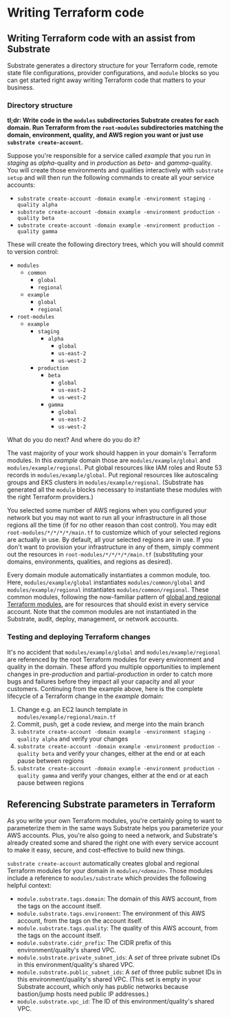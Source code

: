 # Writing Terraform code

## Writing Terraform code with an assist from Substrate

Substrate generates a directory structure for your Terraform code, remote state file configurations, provider configurations, and `module` blocks so you can get started right away writing Terraform code that matters to your business.

### Directory structure

**tl;dr: Write code in the `modules` subdirectories Substrate creates for each domain. Run Terraform from the `root-modules` subdirectories matching the domain, environment, quality, and AWS region you want or just use `substrate create-account`.**

Suppose you're responsible for a service called _example_ that you run in _staging_ as _alpha_-quality and in _production_ as _beta_- and _gamma_-quality. You will create those environments and qualities interactively with `substrate setup` and will then run the following commands to create all your service accounts:

* `substrate create-account -domain example -environment staging -quality alpha`
* `substrate create-account -domain example -environment production -quality beta`
* `substrate create-account -domain example -environment production -quality gamma`

These will create the following directory trees, which you will should commit to version control:

* `modules`
  * `common`
    * `global`
    * `regional`
  * `example`
    * `global`
    * `regional`
* `root-modules`
  * `example`
    * `staging`
      * `alpha`
        * `global`
        * `us-east-2`
        * `us-west-2`
    * `production`
      * `beta`
        * `global`
        * `us-east-2`
        * `us-west-2`
      * `gamma`
        * `global`
        * `us-east-2`
        * `us-west-2`

What do you do next? And where do you do it?

The vast majority of your work should happen in your domain's Terraform modules. In this _example_ domain those are `modules/example/global` and `modules/example/regional`. Put global resources like IAM roles and Route 53 records in `modules/example/global`. Put regional resources like autoscaling groups and EKS clusters in `modules/example/regional`. (Substrate has generated all the `module` blocks necessary to instantiate these modules with the right Terraform providers.)

You selected some number of AWS regions when you configured your network but you may not want to run all your infrastructure in all those regions all the time (if for no other reason than cost control). You may edit `root-modules/*/*/*/*/main.tf` to customize which of your selected regions are actually in use. By default, all your selected regions are in use. If you don't want to provision your infrastructure in any of them, simply comment out the resources in `root-modules/*/*/*/*/main.tf` (substituting your domains, environments, qualities, and regions as desired).

Every domain module automatically instantiates a common module, too. Here, `modules/example/global` instantiates `modules/common/global` and `modules/example/regional` instantiates `modules/common/regional`. These common modules, following the now-familiar pattern of [global and regional Terraform modules](../ref/global-and-regional-terraform-modules.md), are for resources that should exist in every service account. Note that the common modules are not instantiated in the Substrate, audit, deploy, management, or network accounts.

### Testing and deploying Terraform changes

It's no accident that `modules/example/global` and `modules/example/regional` are referenced by the root Terraform modules for every environment and quality in the domain. These afford you multiple opportunities to implement changes in pre-_production_ and partial-_production_ in order to catch more bugs and failures before they impact all your capacity and all your customers. Continuing from the example above, here is the complete lifecycle of a Terraform change in the _example_ domain:

1. Change e.g. an EC2 launch template in `modules/example/regional/main.tf`
2. Commit, push, get a code review, and merge into the main branch
3. `substrate create-account -domain example -environment staging -quality alpha` and verify your changes
4. `substrate create-account -domain example -environment production -quality beta` and verify your changes, either at the end or at each pause between regions
5. `substrate create-account -domain example -environment production -quality gamma` and verify your changes, either at the end or at each pause between regions

## Referencing Substrate parameters in Terraform

As you write your own Terraform modules, you're certainly going to want to parameterize them in the same ways Substrate helps you parameterize your AWS accounts. Plus, you're also going to need a network, and Substrate's already created some and shared the right one with every service account to make it easy, secure, and cost-effective to build new things.

`substrate create-account` automatically creates global and regional Terraform modules for your domain in `modules/<`_`domain`_`>`. Those modules include a reference to `modules/substrate` which provides the following helpful context:

* `module.substrate.tags.domain`: The domain of this AWS account, from the tags on the account itself.
* `module.substrate.tags.environment`: The environment of this AWS account, from the tags on the account itself.
* `module.substrate.tags.quality`: The quality of this AWS account, from the tags on the account itself.
* `module.substrate.cidr_prefix`: The CIDR prefix of this environment/quality's shared VPC.
* `module.substrate.private_subnet_ids`: A _set_ of three private subnet IDs in this environment/quality's shared VPC.
* `module.substrate.public_subnet_ids`: A _set_ of three public subnet IDs in this environment/quality's shared VPC. (This set is empty in your Substrate account, which only has public networks because bastion/jump hosts need public IP addresses.)
* `module.substrate.vpc_id`: The ID of this environment/quality's shared VPC.
